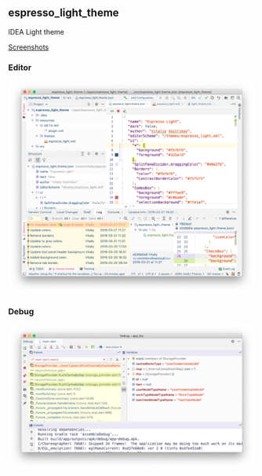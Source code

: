 ## espresso_light_theme
IDEA Light theme

[Screenshots](PREVIEW.md)

### Editor
![Espresso light theme editor window](/resources/screenshots/editor.png)


### Debug
![Espresso light theme debug window](/resources/screenshots/debug_window.png)
